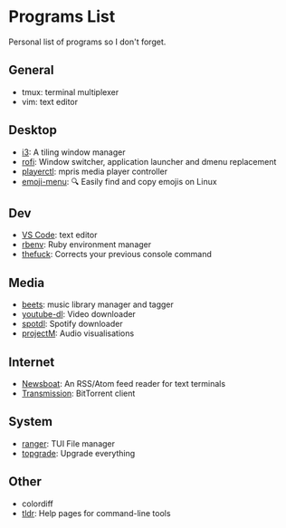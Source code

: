 # Programs List

Personal list of programs so I don't forget.

## General

- tmux: terminal multiplexer
- vim: text editor

## Desktop

- [i3](https://github.com/i3/i3): A tiling window manager
- [rofi](https://github.com/davatorium/rofi): Window switcher, application launcher and dmenu replacement
- [playerctl](https://github.com/altdesktop/playerctl): mpris media player controller
- [emoji-menu](https://github.com/jchook/emoji-menu): 🔍 Easily find and copy emojis on Linux

## Dev

- [VS Code](https://github.com/microsoft/vscode): text editor
- [rbenv](https://github.com/rbenv/rbenv): Ruby environment manager
- [thefuck](https://github.com/nvbn/thefuck): Corrects your previous console command

## Media

- [beets](https://github.com/beetbox/beets): music library manager and tagger
- [youtube-dl](https://github.com/ytdl-org/youtube-dl): Video downloader
- [spotdl](https://pypi.org/project/spotdl/): Spotify downloader
- [projectM](https://github.com/projectM-visualizer/projectm): Audio visualisations

## Internet

- [Newsboat](https://github.com/newsboat/newsboat): An RSS/Atom feed reader for text terminals
- [Transmission](https://github.com/transmission/transmission): BitTorrent client

## System

- [ranger](https://github.com/ranger/ranger): TUI File manager
- [topgrade](https://github.com/r-darwish/topgrade): Upgrade everything

## Other

- colordiff
- [tldr](https://github.com/tldr-pages/tldr): Help pages for command-line tools
